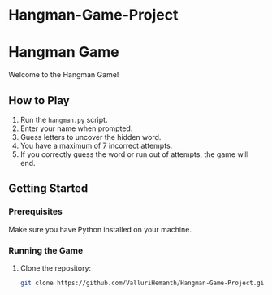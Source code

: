 # Hangman-Game-Project
# Hangman Game

Welcome to the Hangman Game!

## How to Play

1. Run the `hangman.py` script.
2. Enter your name when prompted.
3. Guess letters to uncover the hidden word.
4. You have a maximum of 7 incorrect attempts.
5. If you correctly guess the word or run out of attempts, the game will end.

## Getting Started

### Prerequisites

Make sure you have Python installed on your machine.

### Running the Game

1. Clone the repository:

   ```bash
   git clone https://github.com/ValluriHemanth/Hangman-Game-Project.git
